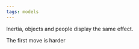 ```yaml
---
tags: models
---
```


Inertia, objects and people display the same effect. 

The first move is harder
